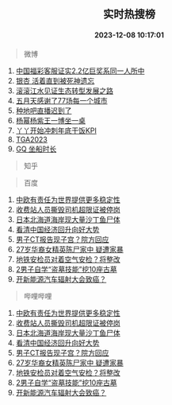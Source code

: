 <div align="center"><h2>实时热搜榜</h2><h4>2023-12-08 10:17:01</h4></div>

> 微博  

1. [中国福彩客服证实2.2亿巨奖系同一人所中](https://s.weibo.com/weibo?q=%23%E4%B8%AD%E5%9B%BD%E7%A6%8F%E5%BD%A9%E5%AE%A2%E6%9C%8D%E8%AF%81%E5%AE%9E2.2%E4%BA%BF%E5%B7%A8%E5%A5%96%E7%B3%BB%E5%90%8C%E4%B8%80%E4%BA%BA%E6%89%80%E4%B8%AD%23&t=31&band_rank=1&Refer=top)<br />
2. [银杏 活着直到被死神遗忘](https://s.weibo.com/weibo?q=%E9%93%B6%E6%9D%8F%20%E6%B4%BB%E7%9D%80%E7%9B%B4%E5%88%B0%E8%A2%AB%E6%AD%BB%E7%A5%9E%E9%81%97%E5%BF%98&t=31&band_rank=2&Refer=top)<br />
3. [滚滚江水见证生态转型发展之路](https://s.weibo.com/weibo?q=%23%E6%BB%9A%E6%BB%9A%E6%B1%9F%E6%B0%B4%E8%A7%81%E8%AF%81%E7%94%9F%E6%80%81%E8%BD%AC%E5%9E%8B%E5%8F%91%E5%B1%95%E4%B9%8B%E8%B7%AF%23&t=31&band_rank=3&Refer=top)<br />
4. [五月天感谢了77场每一个城市](https://s.weibo.com/weibo?q=%23%E4%BA%94%E6%9C%88%E5%A4%A9%E6%84%9F%E8%B0%A2%E4%BA%8677%E5%9C%BA%E6%AF%8F%E4%B8%80%E4%B8%AA%E5%9F%8E%E5%B8%82%23&t=31&band_rank=4&Refer=top)<br />
5. [种地吧直播迟到了](https://s.weibo.com/weibo?q=%E7%A7%8D%E5%9C%B0%E5%90%A7%E7%9B%B4%E6%92%AD%E8%BF%9F%E5%88%B0%E4%BA%86&t=31&band_rank=5&Refer=top)<br />
6. [杨幂杨紫王一博坐一桌](https://s.weibo.com/weibo?q=%E6%9D%A8%E5%B9%82%E6%9D%A8%E7%B4%AB%E7%8E%8B%E4%B8%80%E5%8D%9A%E5%9D%90%E4%B8%80%E6%A1%8C&t=31&band_rank=6&Refer=top)<br />
7. [丫丫开始冲刺年底干饭KPI](https://s.weibo.com/weibo?q=%23%E4%B8%AB%E4%B8%AB%E5%BC%80%E5%A7%8B%E5%86%B2%E5%88%BA%E5%B9%B4%E5%BA%95%E5%B9%B2%E9%A5%ADKPI%23&t=31&band_rank=7&Refer=top)<br />
8. [TGA2023](https://s.weibo.com/weibo?q=%23TGA2023%23&t=31&band_rank=8&Refer=top)<br />
9. [GQ 坐船时长](https://s.weibo.com/weibo?q=GQ%20%E5%9D%90%E8%88%B9%E6%97%B6%E9%95%BF&t=31&band_rank=9&Refer=top)<br />

> 知乎  


> 百度  

1. [中欧有责任为世界提供更多稳定性](https://www.baidu.com/s?wd=%E4%B8%AD%E6%AC%A7%E6%9C%89%E8%B4%A3%E4%BB%BB%E4%B8%BA%E4%B8%96%E7%95%8C%E6%8F%90%E4%BE%9B%E6%9B%B4%E5%A4%9A%E7%A8%B3%E5%AE%9A%E6%80%A7&sa=fyb_news&rsv_dl=fyb_news)<br />
2. [收费站人员撕毁司机超限证被停岗](https://www.baidu.com/s?wd=%E6%94%B6%E8%B4%B9%E7%AB%99%E4%BA%BA%E5%91%98%E6%92%95%E6%AF%81%E5%8F%B8%E6%9C%BA%E8%B6%85%E9%99%90%E8%AF%81%E8%A2%AB%E5%81%9C%E5%B2%97&sa=fyb_news&rsv_dl=fyb_news)<br />
3. [日本北海道海岸现大量沙丁鱼尸体](https://www.baidu.com/s?wd=%E6%97%A5%E6%9C%AC%E5%8C%97%E6%B5%B7%E9%81%93%E6%B5%B7%E5%B2%B8%E7%8E%B0%E5%A4%A7%E9%87%8F%E6%B2%99%E4%B8%81%E9%B1%BC%E5%B0%B8%E4%BD%93&sa=fyb_news&rsv_dl=fyb_news)<br />
4. [看清中国经济回升向好大势](https://www.baidu.com/s?wd=%E7%9C%8B%E6%B8%85%E4%B8%AD%E5%9B%BD%E7%BB%8F%E6%B5%8E%E5%9B%9E%E5%8D%87%E5%90%91%E5%A5%BD%E5%A4%A7%E5%8A%BF&sa=fyb_news&rsv_dl=fyb_news)<br />
5. [男子CT报告现子宫？院方回应](https://www.baidu.com/s?wd=%E7%94%B7%E5%AD%90CT%E6%8A%A5%E5%91%8A%E7%8E%B0%E5%AD%90%E5%AE%AB%EF%BC%9F%E9%99%A2%E6%96%B9%E5%9B%9E%E5%BA%94&sa=fyb_news&rsv_dl=fyb_news)<br />
6. [27岁华裔女精英陈尸家中 疑遭家暴](https://www.baidu.com/s?wd=27%E5%B2%81%E5%8D%8E%E8%A3%94%E5%A5%B3%E7%B2%BE%E8%8B%B1%E9%99%88%E5%B0%B8%E5%AE%B6%E4%B8%AD+%E7%96%91%E9%81%AD%E5%AE%B6%E6%9A%B4&sa=fyb_news&rsv_dl=fyb_news)<br />
7. [地铁安检员对着空气安检？将整改](https://www.baidu.com/s?wd=%E5%9C%B0%E9%93%81%E5%AE%89%E6%A3%80%E5%91%98%E5%AF%B9%E7%9D%80%E7%A9%BA%E6%B0%94%E5%AE%89%E6%A3%80%EF%BC%9F%E5%B0%86%E6%95%B4%E6%94%B9&sa=fyb_news&rsv_dl=fyb_news)<br />
8. [2男子自学“盗墓技能”挖10座古墓](https://www.baidu.com/s?wd=2%E7%94%B7%E5%AD%90%E8%87%AA%E5%AD%A6%E2%80%9C%E7%9B%97%E5%A2%93%E6%8A%80%E8%83%BD%E2%80%9D%E6%8C%9610%E5%BA%A7%E5%8F%A4%E5%A2%93&sa=fyb_news&rsv_dl=fyb_news)<br />
9. [开新能源汽车辐射大会致癌？](https://www.baidu.com/s?wd=%E5%BC%80%E6%96%B0%E8%83%BD%E6%BA%90%E6%B1%BD%E8%BD%A6%E8%BE%90%E5%B0%84%E5%A4%A7%E4%BC%9A%E8%87%B4%E7%99%8C%EF%BC%9F&sa=fyb_news&rsv_dl=fyb_news)<br />

> 哔哩哔哩  

1. [中欧有责任为世界提供更多稳定性](https://www.baidu.com/s?wd=%E4%B8%AD%E6%AC%A7%E6%9C%89%E8%B4%A3%E4%BB%BB%E4%B8%BA%E4%B8%96%E7%95%8C%E6%8F%90%E4%BE%9B%E6%9B%B4%E5%A4%9A%E7%A8%B3%E5%AE%9A%E6%80%A7&sa=fyb_news&rsv_dl=fyb_news)<br />
2. [收费站人员撕毁司机超限证被停岗](https://www.baidu.com/s?wd=%E6%94%B6%E8%B4%B9%E7%AB%99%E4%BA%BA%E5%91%98%E6%92%95%E6%AF%81%E5%8F%B8%E6%9C%BA%E8%B6%85%E9%99%90%E8%AF%81%E8%A2%AB%E5%81%9C%E5%B2%97&sa=fyb_news&rsv_dl=fyb_news)<br />
3. [日本北海道海岸现大量沙丁鱼尸体](https://www.baidu.com/s?wd=%E6%97%A5%E6%9C%AC%E5%8C%97%E6%B5%B7%E9%81%93%E6%B5%B7%E5%B2%B8%E7%8E%B0%E5%A4%A7%E9%87%8F%E6%B2%99%E4%B8%81%E9%B1%BC%E5%B0%B8%E4%BD%93&sa=fyb_news&rsv_dl=fyb_news)<br />
4. [看清中国经济回升向好大势](https://www.baidu.com/s?wd=%E7%9C%8B%E6%B8%85%E4%B8%AD%E5%9B%BD%E7%BB%8F%E6%B5%8E%E5%9B%9E%E5%8D%87%E5%90%91%E5%A5%BD%E5%A4%A7%E5%8A%BF&sa=fyb_news&rsv_dl=fyb_news)<br />
5. [男子CT报告现子宫？院方回应](https://www.baidu.com/s?wd=%E7%94%B7%E5%AD%90CT%E6%8A%A5%E5%91%8A%E7%8E%B0%E5%AD%90%E5%AE%AB%EF%BC%9F%E9%99%A2%E6%96%B9%E5%9B%9E%E5%BA%94&sa=fyb_news&rsv_dl=fyb_news)<br />
6. [27岁华裔女精英陈尸家中 疑遭家暴](https://www.baidu.com/s?wd=27%E5%B2%81%E5%8D%8E%E8%A3%94%E5%A5%B3%E7%B2%BE%E8%8B%B1%E9%99%88%E5%B0%B8%E5%AE%B6%E4%B8%AD+%E7%96%91%E9%81%AD%E5%AE%B6%E6%9A%B4&sa=fyb_news&rsv_dl=fyb_news)<br />
7. [地铁安检员对着空气安检？将整改](https://www.baidu.com/s?wd=%E5%9C%B0%E9%93%81%E5%AE%89%E6%A3%80%E5%91%98%E5%AF%B9%E7%9D%80%E7%A9%BA%E6%B0%94%E5%AE%89%E6%A3%80%EF%BC%9F%E5%B0%86%E6%95%B4%E6%94%B9&sa=fyb_news&rsv_dl=fyb_news)<br />
8. [2男子自学“盗墓技能”挖10座古墓](https://www.baidu.com/s?wd=2%E7%94%B7%E5%AD%90%E8%87%AA%E5%AD%A6%E2%80%9C%E7%9B%97%E5%A2%93%E6%8A%80%E8%83%BD%E2%80%9D%E6%8C%9610%E5%BA%A7%E5%8F%A4%E5%A2%93&sa=fyb_news&rsv_dl=fyb_news)<br />
9. [开新能源汽车辐射大会致癌？](https://www.baidu.com/s?wd=%E5%BC%80%E6%96%B0%E8%83%BD%E6%BA%90%E6%B1%BD%E8%BD%A6%E8%BE%90%E5%B0%84%E5%A4%A7%E4%BC%9A%E8%87%B4%E7%99%8C%EF%BC%9F&sa=fyb_news&rsv_dl=fyb_news)<br />
